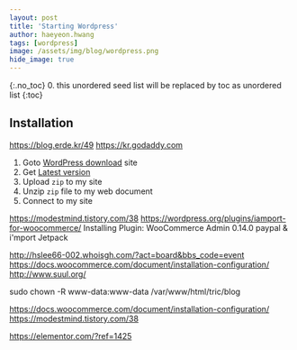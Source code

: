```yaml
---
layout: post
title: 'Starting Wordpress' 
author: haeyeon.hwang
tags: [wordpress]
image: /assets/img/blog/wordpress.png
hide_image: true
---
```


{:.no_toc}
0. this unordered seed list will be replaced by toc as unordered list
{:toc}

## Installation

https://blog.erde.kr/49
https://kr.godaddy.com


1. Goto [WordPress download](https://ko.wordpress.org/download/) site
2. Get [Latest version](https://wordpress.org/latest.zip)
3. Upload `zip` to my site
4. Unzip `zip` file to my web document
5. Connect to my site  


https://modestmind.tistory.com/38
https://wordpress.org/plugins/iamport-for-woocommerce/
Installing Plugin: WooCommerce Admin 0.14.0
paypal & i'mport
Jetpack

http://hslee66-002.whoisgh.com/?act=board&bbs_code=event
https://docs.woocommerce.com/document/installation-configuration/
http://www.suul.org/

sudo chown -R www-data:www-data /var/www/html/tric/blog

https://docs.woocommerce.com/document/installation-configuration/
https://modestmind.tistory.com/38

https://elementor.com/?ref=1425

